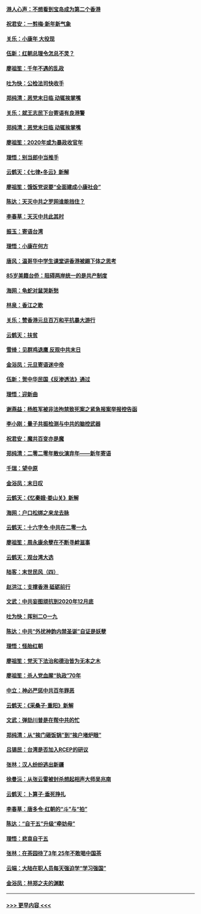#### [港人心声：不想看到宝岛成为第二个香港](../pages/nsc993/n11778817.md?t=01091455) 
#### [祝君安：一剪梅‧新年新气象](../pages/nsc993/n11776340.md?t=01091455) 
#### [关乐：小康年 大役现](../pages/nsc993/n11774213.md?t=01091455) 
#### [伍新：红朝总理令怎总不灵？](../pages/nsc993/n11770813.md?t=01091455) 
#### [廖祖笙：千年不遇的乱政](../pages/nsc993/n11770373.md?t=01091455) 
#### [吐为快：公检法司快收手](../pages/nsc993/n11770359.md?t=01091455) 
#### [郑纯清：恶党末日临 动辄挨掌嘴](../pages/nsc993/n11769912.md?t=01091455) 
#### [关乐：就王志民下台寄语有良港警](../pages/nsc993/n11769903.md?t=01091455) 
#### [郑纯清：恶党末日临 动辄挨掌嘴](../pages/nsc993/n11769356.md?t=01091455) 
#### [廖祖笙：2020年或为暴政收官年](../pages/nsc993/n11768216.md?t=01091455) 
#### [理悟：别当郎中当推手](../pages/nsc993/n11768243.md?t=01091455) 
#### [云鹤天：《七律▪冬云》新解](../pages/nsc993/n11768204.md?t=01091455) 
#### [廖祖笙：饿饭党说要“全面建成小康社会”](../pages/nsc993/n11767482.md?t=01091455) 
#### [陈达：天灭中共之罗网谁能挡住？](../pages/nsc993/n11767465.md?t=01091455) 
#### [李春草：天灭中共此其时](../pages/nsc993/n11767452.md?t=01091455) 
#### [振玉：寄语台湾](../pages/nsc993/n11767432.md?t=01091455) 
#### [理悟：小康在何方](../pages/nsc993/n11767394.md?t=01091455) 
#### [唐风：温哥华中学生课堂讲香港被踢下体之思考](../pages/nsc993/n11766848.md?t=01091455) 
#### [85岁美籍台侨：阻碍两岸统一的是共产制度](../pages/nsc993/n11765043.md?t=01091455) 
#### [海网：龟蛇对鼠哭新愁](../pages/nsc993/n11764895.md?t=01091455) 
#### [林泉：香江之歌](../pages/nsc993/n11764415.md?t=01091455) 
#### [关乐：赞香港元旦百万和平抗暴大游行](../pages/nsc993/n11764382.md?t=01091455) 
#### [云鹤天：扶贫](../pages/nsc993/n11764245.md?t=01091455) 
#### [雪绮：见群鸡退鹰  反观中共末日](../pages/nsc993/n11762112.md?t=01091455) 
#### [金浴凤：元旦寄语迷中帝](../pages/nsc993/n11761788.md?t=01091455) 
#### [伍新：贺中华民国《反渗透法》通过](../pages/nsc993/n11761994.md?t=01091455) 
#### [理悟：迎新曲](../pages/nsc993/n11761152.md?t=01091455) 
#### [谢燕益：杨胜军被非法拘禁致死案之紧急报案举报控告函](../pages/nsc993/n11756134.md?t=01091455) 
#### [李小刚：量子共振检测与中共的脑控武器](../pages/nsc993/n11754518.md?t=01091455) 
#### [祝君安：魔共百变亦是魔](../pages/nsc993/n11754469.md?t=01091455) 
#### [郑纯清：二零二零年散伙演弃年——新年寄语](../pages/nsc993/n11754195.md?t=01091455) 
#### [千瑞：望中原](../pages/nsc993/n11754159.md?t=01091455) 
#### [金浴凤：末日叹](../pages/nsc993/n11752359.md?t=01091455) 
#### [云鹤天：《忆秦娥‧娄山关》新解](../pages/nsc993/n11752348.md?t=01091455) 
#### [海网：户口松绑之来龙去脉](../pages/nsc993/n11752328.md?t=01091455) 
#### [云鹤天：十六字令‧中共在二零一九](../pages/nsc993/n11752305.md?t=01091455) 
#### [廖祖笙：周永康余孽在不断寻衅滋事](../pages/nsc993/n11751013.md?t=01091455) 
#### [云鹤天：观台湾大选](../pages/nsc993/n11751007.md?t=01091455) 
#### [陆客：末世民风（四）](../pages/nsc993/n11749203.md?t=01091455) 
#### [赵洪江：支撑香港 砥砺前行](../pages/nsc993/n11748482.md?t=01091455) 
#### [文武：中共妄图顽抗到2020年12月底](../pages/nsc993/n11748446.md?t=01091455) 
#### [吐为快：挥别二O一九](../pages/nsc993/n11748411.md?t=01091455) 
#### [陈达：中共“外扰神韵内禁圣诞”自证是妖孽](../pages/nsc993/n11748226.md?t=01091455) 
#### [理悟：怪胎红朝](../pages/nsc993/n11748206.md?t=01091455) 
#### [廖祖笙：党天下法治和德治皆为无本之木](../pages/nsc993/n11748135.md?t=01091455) 
#### [廖祖笙：杀人党血腥“执政”70年](../pages/nsc993/n11745144.md?t=01091455) 
#### [中立：神必严惩中共百年罪恶](../pages/nsc993/n11744970.md?t=01091455) 
#### [云鹤天：《采桑子‧重阳》新解](../pages/nsc993/n11744948.md?t=01091455) 
#### [文武：弹劾川普是在帮中共的忙](../pages/nsc993/n11744758.md?t=01091455) 
#### [郑纯清：从“挨门砸饭锅”到“挨户堵炉眼”](../pages/nsc993/n11744745.md?t=01091455) 
#### [吕锡民：台湾是否加入RCEP的研议](../pages/nsc993/n11744701.md?t=01091455) 
#### [张林：汉人纷纷逃出新疆](../pages/nsc993/n11743530.md?t=01091455) 
#### [徐曼沅：从张云雷被封杀想起相声大师吴兆南](../pages/nsc993/n11741816.md?t=01091455) 
#### [云鹤天：卜算子‧垂死挣扎](../pages/nsc993/n11739956.md?t=01091455) 
#### [李春草：唐多令‧红朝的“斗”与“拍”](../pages/nsc993/n11739830.md?t=01091455) 
#### [陈达：“自干五”升级“牵妨母”](../pages/nsc993/n11739724.md?t=01091455) 
#### [理悟：悲哀自干五](../pages/nsc993/n11739547.md?t=01091455) 
#### [张林：在茶园待了3年 25年不敢喝中国茶](../pages/nsc993/n11739240.md?t=01091455) 
#### [云端：大陆在职人员每天强迫学“学习强国”](../pages/nsc993/n11738735.md?t=01091455) 
#### [金浴凤：林郑之夫的渊默](../pages/nsc993/n11737735.md?t=01091455) 

----
#### [ >>> 更早内容 <<< ](../indexes/nsc993-earlier.md)
